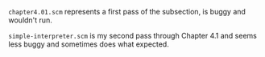 `chapter4.01.scm` represents a first pass of the subsection, is buggy
and wouldn't run.

`simple-interpreter.scm` is my second pass through Chapter 4.1 and
seems less buggy and sometimes does what expected.
